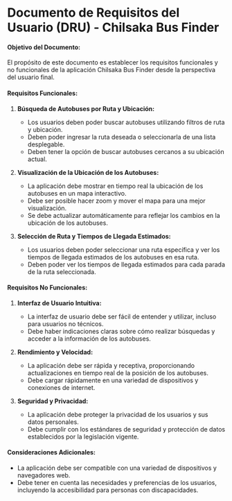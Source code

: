 
# Documento de Requisitos del Usuario (DRU) - Chilsaka Bus Finder

#### Objetivo del Documento:
El propósito de este documento es establecer los requisitos funcionales y no funcionales de la aplicación Chilsaka Bus Finder desde la perspectiva del usuario final.

#### Requisitos Funcionales:
1. **Búsqueda de Autobuses por Ruta y Ubicación:**
   - Los usuarios deben poder buscar autobuses utilizando filtros de ruta y ubicación.
   - Deben poder ingresar la ruta deseada o seleccionarla de una lista desplegable.
   - Deben tener la opción de buscar autobuses cercanos a su ubicación actual.

2. **Visualización de la Ubicación de los Autobuses:**
   - La aplicación debe mostrar en tiempo real la ubicación de los autobuses en un mapa interactivo.
   - Debe ser posible hacer zoom y mover el mapa para una mejor visualización.
   - Se debe actualizar automáticamente para reflejar los cambios en la ubicación de los autobuses.

3. **Selección de Ruta y Tiempos de Llegada Estimados:**
   - Los usuarios deben poder seleccionar una ruta específica y ver los tiempos de llegada estimados de los autobuses en esa ruta.
   - Deben poder ver los tiempos de llegada estimados para cada parada de la ruta seleccionada.

#### Requisitos No Funcionales:
1. **Interfaz de Usuario Intuitiva:**
   - La interfaz de usuario debe ser fácil de entender y utilizar, incluso para usuarios no técnicos.
   - Debe haber indicaciones claras sobre cómo realizar búsquedas y acceder a la información de los autobuses.

2. **Rendimiento y Velocidad:**
   - La aplicación debe ser rápida y receptiva, proporcionando actualizaciones en tiempo real de la posición de los autobuses.
   - Debe cargar rápidamente en una variedad de dispositivos y conexiones de internet.

3. **Seguridad y Privacidad:**
   - La aplicación debe proteger la privacidad de los usuarios y sus datos personales.
   - Debe cumplir con los estándares de seguridad y protección de datos establecidos por la legislación vigente.

#### Consideraciones Adicionales:
- La aplicación debe ser compatible con una variedad de dispositivos y navegadores web.
- Debe tener en cuenta las necesidades y preferencias de los usuarios, incluyendo la accesibilidad para personas con discapacidades.
